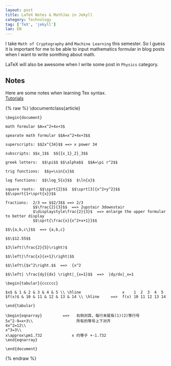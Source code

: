 ```yaml
---
layout: post
title: LaTeX Notes & MathJax in Jekyll
category: Technology
tag: ['TeX', 'jekyll']
lan: EN
---
```


I take `Math of Cryptography` and `Machine Learning` this semester. So I guess it is important for me to be able to input mathematics formular in blog posts when I want to write somthing about math. 

<!--preview-->

LaTeX will also be awesome when I write some post in `Physics` category.

## Notes

Here are some notes when learning Tex syntax.<br />
[Tutorials](http://mrskrummel.com/tutorials "GIFTED &TALENTED MATHEMATICS")

{% raw %}
    \documentclass{article}

    \begin{document}

    math formular $A=x^2+4x+3$ 

    spearate math formular $$A=x^2+4x+3$$

    superscripts: $$2x^{34}$$ ==> x power 34

    subscripts: $$x_1$$  $${{x_1}_2}_3$$

    greek letters:  $$\pi$$ $$\alpha$$  $$A=\pi r^2$$

    trig functions:  $$y=\sin{x}$$  

    log functions:  $$\log_5{x}$$  $\ln{x}$

    square roots:  $$\sprt{2}$$  $$\sprt[3]{x^2+y^2}$$ $$\sport{1+\sprt{x}}$$

    fractions:  2/3 == $$2/3$$ ==> 2/3   
                $$\frac{2}{3}$$  ==> 2upstair 3downstair
                $\displaystyle\frac{2}{3}$  ==> enlarge the upper formular to better display
                $$\sprt{\frac{x}{x^2+x+1}}$$

    $$\{a,b,c\}$$  ==> {a,b,c}

    $$\$12.55$$

    $3\left(\frac{2}{5}\right)$

    $$\left|\frac{x}{x+1}\right|$$

    $$\left\{$x^2\right.$$  ==>  {x^2

    $$\left| \frac{dy}{dx} \right|_{x=1}$$  ==>  |dy/dx|_x=1

    \begin{tabular}{cccccc}

    $x$ & 1 & 2 & 3 & 4 & 5 \\ \hline                  x    1  2  3  4  5 
    $f(x)$ & 10 & 11 & 12 & 13 & 14 \\ \hline     ==>  f(x) 10 11 12 13 14

    \end{tabular}

    \begin{eqnarray}         ==>   右侧对其，每行末尾有(1)(2)等行号
    5x^2-9=x+3\\                   所有的等号上下对齐
    4x^2=12\\
    x^3=3\\
    x\approx\pm1.732             x 约等于 +-1.732
    \end{eqnarray}

    \end{document}
{% endraw %}
